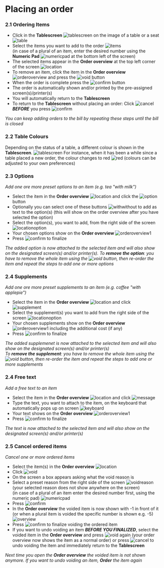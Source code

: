 # Placing an order   
### 2.1 Ordering Items   
* Click in the **Tablescreen** ![tablescreen](pictures/tablescreen.jpg) on the image of a table or a seat ![table](pictures/table.jpg)  
* Select the items you want to add to the order ![items](pictures/itemstoorder.jpg)       
  (in case of a plural of an item, enter the desired number using the **Numeric Pad** ![numericpad](pictures/numericpadlocation.jpg)  at the bottom left of the screen)  
* The selected items appear in the **Order overview** at the top left corner of the screen ![location](pictures/orderviewlocation.jpg)    
* To remove an item, click the item in the **Order overview** ![orderoverview](pictures/orderoverview.jpg) and press the ![void](pictures/voidbutton.jpg) button   
* When the order is complete press the ![confirm](pictures/confirmbutton.jpg) button   
* The order is automatically shown and/or printed by the pre-assigned screen(s)/printer(s)
* You will automatically return to the **Tablescreen** 
* To return to the **Tablescreen** without placing an order: Click ![cancel](pictures/cancelbutton.jpg) <b><i>BEFORE</i></b> you press ![confirm](pictures/confirmbutton.jpg)  

*You can keep adding orders to the bill by repeating these steps until the bill is closed*     
### 2.2 Table Colours   
Depending on the status of a table, a different colour is shown in the **Tablescreen**. ![tablescreen](pictures/tablescreen.jpg) For instance, when it has been a while since a table placed a new order, the colour changes to red ![red](pictures/redtable.jpg) (colours can be adjusted to your own preferences)     
### 2.3 Options  
*Add one ore more preset options to an item (e.g. tea "with milk")*  
* Select the item in the **Order overview** ![location](pictures/orderviewlocation.jpg) and click the ![option](pictures/optionbutton.jpg) button
* Optionally you can select one of these buttons ![withwithout](pictures/withwithoutbuttons.jpg) to add as text to the option(s) (this will show on the order overview after you have selected the option)     
* Select the option(s), you want to add, from the right side of the screen ![locationoption](pictures/locationoptions.jpg)   
* Your chosen options show on the **Order overview** ![orderoverview1](pictures/orderoverviewwithoptionsandsupplements.jpg)     
* Press ![confirm](pictures/confirmbutton.jpg) to finalize  

*The added option is now attached to the selected item and will also show on the designated screen(s) and/or printer(s). To **remove the option**: you have to remove the whole item using the ![void](pictures/voidbutton.jpg) button, then re-order the item and repeat the steps to add one or more options*   
### 2.4 Supplements    
*Add one ore more preset supplements to an item (e.g. coffee "with applepie")*   
* Select the item in the **Order overview** ![location](pictures/orderviewlocation.jpg) and click ![supplement](pictures/supplementbutton.jpg)    
* Select the supplement(s) you want to add from the right side of the screen ![locationoption](pictures/locationoptions.jpg)   
* Your chosen supplements show on the **Order overview** ![orderoverview1](pictures/orderoverviewwithoptionsandsupplements.jpg) including the additional cost (if any)    
* Press ![confirm](pictures/confirmbutton.jpg) to finalize  

*The added supplemenet is now attached to the selected item and will also show on the designated screen(s) and/or printer(s)  
To **remove the supplement**: you have to remove the whole item using the ![void](pictures/voidbutton.jpg) button, then re-order the item and repeat the steps to add one or more supplements*   
### 2.4 Free text   
*Add a free text to an item*   
* Select the item in the **Order overview** ![location](pictures/orderviewlocation.jpg) and click ![message](pictures/messagebutton.jpg)    
* Type the text, you want to attach to the item, on the keyboard that automatically pops up on screen ![keyboard](pictures/keyboard.jpg)   
* Your text shows on the **Order overview** ![orderoverview1](pictures/orderoverviewwithoptionsandsupplements.jpg)    
* Press ![confirm](pictures/confirmbutton.jpg) to finalize  

*The text is now attached to the selected item and will also show on the designated screen(s) and/or printer(s)*   
### 2.5 Cancel ordered items   
*Cancel one or more ordered items*   
* Select the item(s) in the **Order overview** ![location](pictures/orderviewlocation.jpg)    
* Click ![void](pictures/voidbutton.jpg)    
* On the screen a box appears asking what the void reason is  
* Select a preset reason from the right side of the screen ![voidreason](pictures/voidreason.jpg) (your selected reason does not show anywhere on the screen)     
(in case of a plural of an item enter the desired number first, using the numeric pad) ![numericpad](pictures/numericpadlocation.jpg)    
* Press ![confirm](pictures/confirmbutton.jpg)      
* In the **Order overview** the voided item is now shown with -1 in front of it (or when a plural item is voided the specific number is shown e.g. -5) ![overview](pictures/orderoverview2.jpg)   
* Press ![confirm](pictures/confirmbutton.jpg) to finalize voiding the ordered item
* If you want to undo voiding an item <b><i>BEFORE YOU FINALIZED</i></b>, select the voided item in the **Order overview** and press ![void](pictures/voidbutton.jpg) again (your order overview now shows the item as a normal order) or press ![cancel](pictures/cancelbutton.jpg) to undo voiding the item and immediately return to the **Tablescreen**  

*Next time you open the **Order overview** the voided item is not shown anymore. If you want to undo voiding an item, **Order** the item again*  
